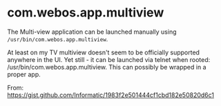 # com.webos.app.multiview

The Multi-view application can be launched manually using `/usr/bin/com.webos.app.multiview`.


At least on my TV multiview doesn't seem to be officially supported anywhere in the UI. Yet still - it can be launched via telnet when rooted: /usr/bin/com.webos.app.multiview. This can possibly be wrapped in a proper app.

From: https://gist.github.com/Informatic/1983f2e501444cf1cbd182e50820d6c1